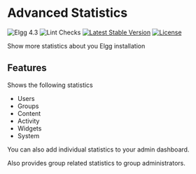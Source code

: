 Advanced Statistics
===================

![Elgg 4.3](https://img.shields.io/badge/Elgg-4.3-green.svg)
![Lint Checks](https://github.com/ColdTrick/advanced_statistics/actions/workflows/lint.yml/badge.svg?event=push)
[![Latest Stable Version](https://poser.pugx.org/coldtrick/advanced_statistics/v/stable.svg)](https://packagist.org/packages/coldtrick/advanced_statistics)
[![License](https://poser.pugx.org/coldtrick/advanced_statistics/license.svg)](https://packagist.org/packages/coldtrick/advanced_statistics)

Show more statistics about you Elgg installation

Features
--------

Shows the following statistics

- Users
- Groups
- Content
- Activity
- Widgets
- System

You can also add individual statistics to your admin dashboard.

Also provides group related statistics to group administrators.
